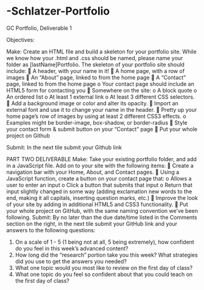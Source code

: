 # -Schlatzer-Portfolio
GC Portfolio, Deliverable 1

Objectives:

Make: Create an HTML file and build a skeleton for your portfolio site. While we know how your .html and .css should be named, please name your folder as [lastName]Portfolio. The skeleton of your portfolio site should include:
 A header, with your name in it! <!--COMPLETED -->
 A home page, with a row of images <!--COMPLETED-->
 An “About” page, linked to from the home page <!--COMPLETED-->
 A “Contact” page, linked to from the home page <!--COMPLETD-->
    o Your contact page should include an HTML5 form for contacting you <!--COMPLETED-->
 Somewhere on the site:
    o A block quote <!--COMPLETED-->
    o An ordered list <!--COMPLETED-->
    o At least 1 external link <!--COMPLETED-->
    o At least 3 different CSS selectors. <!--COMPLETED-->
 Add a background image or color and alter its opacity. <!--COMPLETED-->
 Import an external font and use it to change your name in the header. <!--COMPLETED-->
 Pretty up your home page’s row of images by using at least 2 different CSS3 effects. <!--COMPLETED BUT UGLY-->
    o Examples might be border-image, box-shadow, or border-radius
 Style your contact form & submit button on your “Contact” page <!--COMPLETED-->
 Put your whole project on Github

Submit: In the next tile submit your Github link



PART TWO DELIVERABLE
Make: Take your existing portfolio folder, and add in a JavaScript file. Add on to your site with the following items:
 Create a navigation bar with your Home, About, and Contact pages. <!--COMPLETED-->
 Using a JavaScript function, create a button on your contact page that: <!--COMPLETED-->
    o Allows a user to enter an input <!--COMPLETED-->
    o Click a button that submits that input <!--COMPLETED-->
    o Return that input slightly changed in some way (adding exclamation new words to the end, making it all capitals, inserting question marks, etc.) <!--COMPLETED-->
 Improve the look of your site by adding in additional HTML5 and CSS3 functionality. <!--COMPLETED-->
 Put your whole project on GitHub, with the same naming convention we’ve been following. Submit: By no later than the due date/time listed in the Comments section on the right, in the next tile submit your GitHub link and your answers to the following questions:
1. On a scale of 1 - 5 (1 being not at all, 5 being extremely), how confident do you feel in
this week’s advanced content?
2. How long did the “research” portion take you this week? What strategies did you use to get the answers you needed?
3. What one topic would you most like to review on the first day of class?
4. What one topic do you feel so confident about that you could teach on the first day of class?
